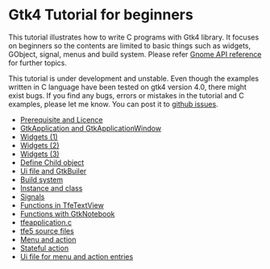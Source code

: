 # Gtk4 Tutorial for beginners

This tutorial illustrates how to write C programs with Gtk4 library.
It focuses on beginners so the contents are limited to basic things such as widgets, GObject, signal, menus and build system.
Please refer [Gnome API reference](https://developer.gnome.org/) for further topics.

This tutorial is under development and unstable.
Even though the  examples written in C language have been tested on gtk4 version 4.0,
there might exist bugs.
If you find any bugs, errors or mistakes in the tutorial and C examples,
please let me know.
You can post it to [github issues](https://github.com/ToshioCP/Gtk4-tutorial/issues).

- [Prerequisite and Licence](sec1.md)
- [GtkApplication and GtkApplicationWindow](sec2.md)
- [Widgets (1)](sec3.md)
- [Widgets (2)](sec4.md)
- [Widgets (3)](sec5.md)
- [Define Child object](sec6.md)
- [Ui file and GtkBuiler](sec7.md)
- [Build system](sec8.md)
- [Instance and class](sec9.md)
- [Signals](sec10.md)
- [Functions in TfeTextView](sec11.md)
- [Functions with GtkNotebook](sec12.md)
- [tfeapplication.c](sec13.md)
- [tfe5 source files](sec14.md)
- [Menu and action](sec15.md)
- [Stateful action](sec16.md)
- [Ui file for menu and action entries](sec17.md)
